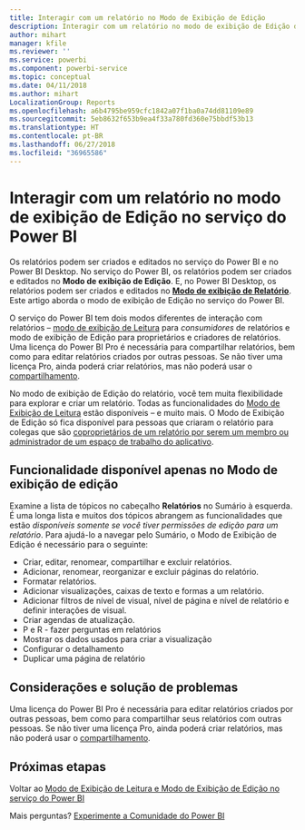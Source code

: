 ```yaml
---
title: Interagir com um relatório no Modo de Exibição de Edição
description: Interagir com um relatório no modo de exibição de Edição do relatório no serviço do Power BI
author: mihart
manager: kfile
ms.reviewer: ''
ms.service: powerbi
ms.component: powerbi-service
ms.topic: conceptual
ms.date: 04/11/2018
ms.author: mihart
LocalizationGroup: Reports
ms.openlocfilehash: a6b4795be959cfc1842a07f1ba0a74dd81109e89
ms.sourcegitcommit: 5eb8632f653b9ea4f33a780fd360e75bbdf53b13
ms.translationtype: HT
ms.contentlocale: pt-BR
ms.lasthandoff: 06/27/2018
ms.locfileid: "36965586"
---
```

# <a name="interact-with-a-report-in-editing-view-in-power-bi-service"></a>Interagir com um relatório no modo de exibição de Edição no serviço do Power BI
Os relatórios podem ser criados e editados no serviço do Power BI e no Power BI Desktop. No serviço do Power BI, os relatórios podem ser criados e editados no **Modo de exibição de Edição**. E, no Power BI Desktop, os relatórios podem ser criados e editados no [**Modo de exibição de Relatório**](desktop-report-view.md). Este artigo aborda o modo de exibição de Edição no serviço do Power BI. 

O serviço do Power BI tem dois modos diferentes de interação com relatórios – [modo de exibição de Leitura](service-reading-view-and-editing-view.md) para *consumidores* de relatórios e modo de exibição de Edição para proprietários e criadores de relatórios.  Uma licença do Power BI Pro é necessária para compartilhar relatórios, bem como para editar relatórios criados por outras pessoas. Se não tiver uma licença Pro, ainda poderá criar relatórios, mas não poderá usar o [compartilhamento](service-share-reports.md).    

No modo de exibição de Edição do relatório, você tem muita flexibilidade para explorar e criar um relatório. Todas as funcionalidades do [Modo de Exibição de Leitura](service-reading-view-and-editing-view.md) estão disponíveis – e muito mais. O Modo de Exibição de Edição só fica disponível para pessoas que criaram o relatório para colegas que são [coproprietários de um relatório por serem um membro ou administrador de um espaço de trabalho do aplicativo](service-create-distribute-apps.md).

## <a name="functionality-only-available-in-editing-view"></a>Funcionalidade disponível apenas no Modo de exibição de edição
Examine a lista de tópicos no cabeçalho **Relatórios** no Sumário à esquerda. É uma longa lista e muitos dos tópicos abrangem as funcionalidades que estão *disponíveis somente se você tiver permissões de edição para um relatório*.  Para ajudá-lo a navegar pelo Sumário, o Modo de Exibição de Edição é necessário para o seguinte:

* Criar, editar, renomear, compartilhar e excluir relatórios.
* Adicionar, renomear, reorganizar e excluir páginas do relatório.
* Formatar relatórios.
* Adicionar visualizações, caixas de texto e formas a um relatório.
* Adicionar filtros de nível de visual, nível de página e nível de relatório e definir interações de visual.
* Criar agendas de atualização.
* P e R - fazer perguntas em relatórios
* Mostrar os dados usados para criar a visualização 
* Configurar o detalhamento
* Duplicar uma página de relatório

## <a name="considerations-and-troubleshooting"></a>Considerações e solução de problemas
Uma licença do Power BI Pro é necessária para editar relatórios criados por outras pessoas, bem como para compartilhar seus relatórios com outras pessoas.  Se não tiver uma licença Pro, ainda poderá criar relatórios, mas não poderá usar o [compartilhamento](service-share-reports.md).


## <a name="next-steps"></a>Próximas etapas
Voltar ao [Modo de Exibição de Leitura e Modo de Exibição de Edição no serviço do Power BI](service-reading-view-and-editing-view.md)

Mais perguntas? [Experimente a Comunidade do Power BI](http://community.powerbi.com/)

